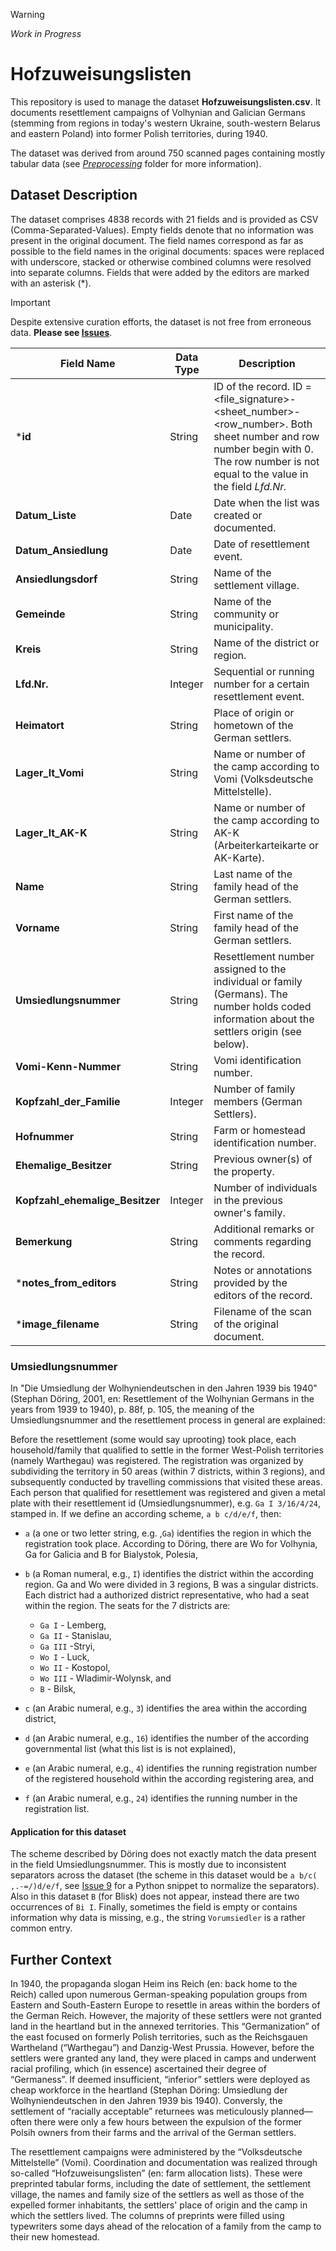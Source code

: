 > [!WARNING] 
> _Work in Progress_

# Hofzuweisungslisten

This repository is used to manage the dataset __Hofzuweisungslisten.csv__. It documents resettlement campaigns of Volhynian and Galician Germans (stemming from regions in today's western Ukraine, south-western Belarus and eastern Poland) into former Polish territories, during 1940.

The dataset was derived from around 750 scanned pages containing mostly tabular data (see *[Preprocessing](/Preprocessing/)* folder for more information).

## Dataset Description

The dataset comprises 4838 records with 21 fields and is provided as CSV (Comma-Separated-Values). Empty fields denote that no information was present in the original document. The field names correspond as far as possible to the field names in the original documents: spaces were replaced with underscore, stacked or otherwise combined columns were resolved into separate columns. Fields that were added by the editors are marked with an asterisk (*).

> [!IMPORTANT]
> Despite extensive curation efforts, the dataset is not free from erroneous data. **Please see [Issues](/../../issues/)**.

| Field Name                | Data Type | Description |
|---------------------------|-----------|-------------|
| ***id**                    | String    | ID of the record. ID = <file_signature>-<sheet_number>-<row_number>. Both sheet number and row number begin with 0. The row number is not equal to the value in the field _Lfd.Nr._
| **Datum_Liste**           | Date      | Date when the list was created or documented. |
| **Datum_Ansiedlung**      | Date      | Date of resettlement event. |
| **Ansiedlungsdorf**       | String    | Name of the settlement village. |
| **Gemeinde**              | String    | Name of the community or municipality. |
| **Kreis**                 | String    | Name of the district or region. |
| **Lfd.Nr.**               | Integer   | Sequential or running number for a certain resettlement event. |
| **Heimatort**             | String    | Place of origin or hometown of the German settlers. |
| **Lager_lt_Vomi**         | String    | Name or number of the camp according to Vomi (Volksdeutsche Mittelstelle). |
| **Lager_lt_AK-K**         | String    | Name or number of the camp according to AK-K (Arbeiterkarteikarte or AK-Karte). |
| **Name**                  | String    | Last name of the family head of the German settlers. |
| **Vorname**               | String    | First name of the family head of the German settlers. |
| **Umsiedlungsnummer**     | String    | Resettlement number assigned to the individual or family (Germans). The number holds coded information about the settlers origin (see  below). |
| **Vomi-Kenn-Nummer**      | String    | Vomi identification number. |
| **Kopfzahl_der_Familie**  | Integer   | Number of family members (German Settlers). |
| **Hofnummer**             | String    | Farm or homestead identification number. |
| **Ehemalige_Besitzer**    | String    | Previous owner(s) of the property. |
| **Kopfzahl_ehemalige_Besitzer** | Integer | Number of individuals in the previous owner's family. |
| **Bemerkung**             | String    | Additional remarks or comments regarding the record. |
| ***notes_from_editors**    | String    | Notes or annotations provided by the editors of the record. |
| ***image_filename**    | String    | Filename of the scan of the original document. |

### Umsiedlungsnummer

In "Die Umsiedlung der Wolhyniendeutschen in den Jahren 1939 bis 1940" (Stephan Döring, 2001, en: Resettlement of the Wolhynian Germans in the years from 1939 to 1940), p. 88f, p. 105, the meaning of the Umsiedlungsnummer and the resettlement process in general are explained: 

Before the resettlement (some would say uprooting) took place, each household/family that qualified to settle in the former West-Polish territories (namely Warthegau) was registered. The registration was organized by subdividing the territory in 50 areas (within 7 districts, within 3 regions), and subsequently conducted by travelling commissions that visited these areas. Each person that qualified for resettlement was registered and given a metal plate with their resettlement id (Umsiedlungsnummer), e.g. `Ga I 3/16/4/24`, stamped in. If we define an according scheme, `a b c/d/e/f`, then:

- `a` (a one or two letter string, e.g. ,`Ga`) identifies the region in which the registration took place. According to Döring, there are Wo for Volhynia, Ga for Galicia and B for Bialystok, Polesia,
- `b` (a Roman numeral, e.g., `I`) identifies the district within the according region. Ga and Wo were divided in 3 regions, B was a singular districts. Each district had a authorized district representative, who had a seat within the region. The seats for the 7 districts are: 
    
    - `Ga I` - Lemberg, 
    - `Ga II` - Stanislau, 
    - `Ga III` -Stryi, 
    - `Wo I` - Luck, 
    - `Wo II` - Kostopol, 
    - `Wo III` - Wladimir-Wolynsk, and 
    - `B` - Bilsk, 
- `c` (an Arabic numeral, e.g., `3`) identifies the area within the according district,
- `d` (an Arabic numeral, e.g., `16`) identifies the number of the according governmental list (what this list is is not explained),
- `e` (an Arabic numeral, e.g., `4`) identifies the running registration number of the registered household within the according registering area, and
- `f` (an Arabic numeral, e.g., `24`) identifies the running number in the registration list.

#### Application for this dataset

The scheme described by Döring does not exactly match the data present in the field Umsiedlungsnummer. This is mostly due to inconsistent separators across the dataset (the scheme in this dataset would be `a b/c( ,.-=/)d/e/f`, see [Issue 9](/../../issues/9) for a Python snippet to normalize the separators). Also in this dataset `B` (for Blisk) does not appear, instead there are two occurrences of `Bi I`. Finally, sometimes the field is empty or contains information why data is missing, e.g., the string `Vorumsiedler` is a rather common entry.


## Further Context

In 1940, the propaganda slogan Heim ins Reich (en: back home to the Reich) called upon numerous German-speaking population groups from Eastern and South-Eastern Europe to resettle in areas within the borders of the German Reich. However, the majority of these settlers were not granted land in the heartland but in the annexed territories. This “Germanization” of the east focused on formerly Polish territories, such as the Reichsgauen Wartheland (“Warthegau”) and Danzig-West Prussia. However, before the settlers were granted any land, they were placed in camps and  underwent   racial profiling, which (in essence) ascertained their degree of “Germaness”. If deemed insufficient, “inferior” settlers were deployed as cheap workforce in the heartland (Stephan Döring: Umsiedlung der Wolhyniendeutschen in den Jahren 1939 bis 1940). Conversly, the settlement of “racially acceptable” returnees was meticulously planned—often there were only a few hours between the expulsion of the former Polsih owners from their farms and the arrival of the German settlers. 

The resettlement campaigns were administered by the “Volksdeutsche Mittelstelle” (Vomi). Coordination and documentation was realized through so-called “Hofzuweisungslisten” (en: farm allocation lists). These were preprinted tabular forms, including the date of settlement, the settlement village, the names and family size of the settlers as well as those of the expelled former inhabitants, the settlers' place of origin and the camp in which the settlers lived. The columns of preprints were filled using typewriters some days ahead of the relocation of a family from the camp to their new homestead.


<!-- The poster presents a semi-automated workflow for creating a high-quality digital dataset from scans of such farm allocation lists. It focuses on recognizing the texts and the table structure using optical character recognition (OCR) methods and geocoding (assigning coordinates) the toponyms contained in the documents. Due to its exceptional performance with tables and typewriting, Amazon Textract was choosen for the initial OCR analysis. Subsequent analysis was instrumented with tools of the open source OCR suite OCR-D. To establish interoperability of the Textract output with OCR-D, a new OCR-D module which converts Amazon Textract outputs into the open PRImA-Page-XML format was developed (https://github.com/slub/textract2page). High accuracy geocoding was achieved by deriving a specialized gazetteer for the period and regions.
The resulting  dataset was derived from approximately 750 scans, which mostly cover the resettlement campaigns of Volhynian and Galician Germans (stemming from regions in today's western Ukraine, south-western Belarus and eastern Poland). The dataset resolves to nearly 5000 entries, where each entry documents the settlement of a family and the expulsion of another. With a conservative estimate of a mean family size of five people, this would correspond to the documentation of 25,000 resettlements and just as many expulsions. The dataset is made available open and according to the FAIR principles (https://doi.org/10.5281/zenodo.10665221). It is provided in the tabular CSV file format and accompanied by a describing CSVW metadata file. This enables easy re-usability  of the data by common spreadsheet software, but also allows the conversion of the dataset into Linked Data formats for more advanced analysis.

The central element of the poster is a multimodal exploration and presentation of the dataset on a map. -->